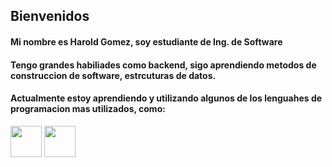## Bienvenidos
#### Mi nombre es Harold Gomez, soy estudiante de Ing. de Software
#### Tengo grandes habiliades como backend, sigo aprendiendo metodos de construccion de software, estrcuturas de datos.

#### Actualmente estoy aprendiendo y utilizando algunos de los lenguahes de programacion mas utilizados, como:

<img src="https://th.bing.com/th/id/R.8c1719d731849436c9b734d7d65e9558?rik=bSbWm6hjVbDSPg&riu=http%3a%2f%2fpluspng.com%2fimg-png%2fpython-logo-png-big-image-png-2400.png&ehk=QVy%2f7oOiTJ16YDb0ys7dyNAHnvvwPX1WAaD7AvoVnTU%3d&risl=&pid=ImgRaw&r=0" height="50px">
<img src="https://www.bing.com/images/search?view=detailV2&ccid=r8eDU1VO&id=F40C7F7B6A71BAF0830309614DD5FEA558B28D72&thid=OIP.r8eDU1VO8pATxScnSZ_G9wHaCz&mediaurl=https%3a%2f%2flogodix.com%2flogo%2f374748.png&cdnurl=https%3a%2f%2fth.bing.com%2fth%2fid%2fR.afc78353554ef29013c52727499fc6f7%3frik%3dco2yWKX%252b1U1hCQ%26pid%3dImgRaw%26r%3d0&exph=1500&expw=3960&q=Javascript+icon&simid=607987436522463754&FORM=IRPRST&ck=AE1584252FC5B4859738C9DA7F8F163E&selectedIndex=8&itb=1" height="50px">
